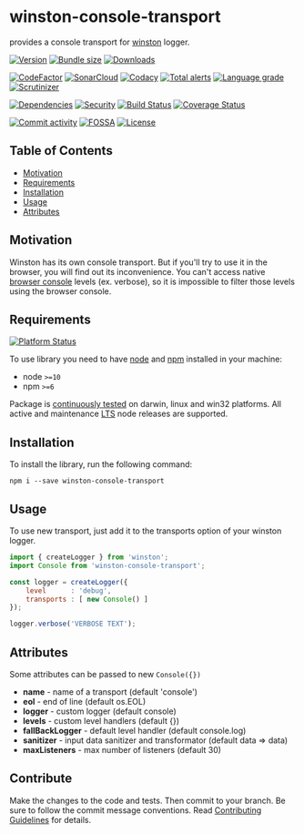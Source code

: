 # winston-console-transport
provides a console transport for [winston][w-gh] logger.

[![Version][badge-vers]][npm]
[![Bundle size][npm-size-badge]][npm-size-url]
[![Downloads][npm-downloads-badge]][npm]

[![CodeFactor][codefactor-badge]][codefactor-url]
[![SonarCloud][sonarcloud-badge]][sonarcloud-url]
[![Codacy][codacy-badge]][codacy-url]
[![Total alerts][lgtm-alerts-badge]][lgtm-alerts-url]
[![Language grade][lgtm-lg-badge]][lgtm-lg-url]
[![Scrutinizer][scrutinizer-badge]][scrutinizer-url]

[![Dependencies][badge-deps]][npm]
[![Security][snyk-badge]][snyk-url]
[![Build Status][tests-badge]][tests-url]
[![Coverage Status][badge-coverage]][url-coverage]

[![Commit activity][commit-activity-badge]][github]
[![FOSSA][fossa-badge]][fossa-url]
[![License][badge-lic]][github]

## Table of Contents
  - [Motivation](#motivation)
  - [Requirements](#requirements)
  - [Installation](#installation)
  - [Usage](#usage)
  - [Attributes](#attributes)


## Motivation
Winston has its own console transport. But if you'll try to use it in the browser, you will find out its inconvenience. You can't access native [browser console][console] levels (ex. verbose), so it is impossible to filter those levels using the browser console.

## Requirements
[![Platform Status][node-ver-test-badge]][node-ver-test-url]

To use library you need to have [node](https://nodejs.org) and [npm](https://www.npmjs.com) installed in your machine:

* node `>=10`
* npm `>=6`

Package is [continuously tested][node-ver-test-url] on darwin, linux and win32 platforms. All active and maintenance [LTS](https://nodejs.org/en/about/releases/) node releases are supported.

## Installation

To install the library, run the following command:
```
npm i --save winston-console-transport
```

## Usage
To use new transport, just add it to the transports option of your winston logger.

```javascript
import { createLogger } from 'winston';
import Console from 'winston-console-transport';

const logger = createLogger({
    level      : 'debug',
    transports : [ new Console() ]
});

logger.verbose('VERBOSE TEXT');

```

## Attributes

Some attributes can be passed to new ```Console({})```

* **name** - name of a transport (default 'console')
* **eol** - end of line (default os.EOL)
* **logger** - custom logger (default console)
* **levels** - custom level handlers (default {})
* **fallBackLogger** - default level handler (default console.log)
* **sanitizer** - input data sanitizer and transformator (default data => data)
* **maxListeners** - max number of listeners (default 30)

[console]: https://developer.mozilla.org/en-US/docs/Web/API/Console
[w-gh]: https://github.com/winstonjs/winston
## Contribute

Make the changes to the code and tests. Then commit to your branch. Be sure to follow the commit message conventions. Read [Contributing Guidelines](.github/CONTRIBUTING.md) for details.

[npm]: https://www.npmjs.com/package/winston-console-transport
[github]: https://github.com/pustovitDmytro/winston-console-transport
[coveralls]: https://coveralls.io/github/pustovitDmytro/winston-console-transport?branch=master
[badge-deps]: https://img.shields.io/librariesio/release/npm/winston-console-transport.svg
[badge-vers]: https://img.shields.io/npm/v/winston-console-transport.svg
[badge-lic]: https://img.shields.io/github/license/pustovitDmytro/winston-console-transport.svg
[badge-coverage]: https://coveralls.io/repos/github/pustovitDmytro/winston-console-transport/badge.svg?branch=master
[url-coverage]: https://coveralls.io/github/pustovitDmytro/winston-console-transport?branch=master

[snyk-badge]: https://snyk-widget.herokuapp.com/badge/npm/winston-console-transport/badge.svg
[snyk-url]: https://snyk.io/advisor/npm-package/winston-console-transport

[tests-badge]: https://img.shields.io/circleci/build/github/pustovitDmytro/winston-console-transport
[tests-url]: https://app.circleci.com/pipelines/github/pustovitDmytro/winston-console-transport

[codefactor-badge]: https://www.codefactor.io/repository/github/pustovitdmytro/winston-console-transport/badge
[codefactor-url]: https://www.codefactor.io/repository/github/pustovitdmytro/winston-console-transport

[commit-activity-badge]: https://img.shields.io/github/commit-activity/m/pustovitDmytro/winston-console-transport

[scrutinizer-badge]: https://scrutinizer-ci.com/g/pustovitDmytro/winston-console-transport/badges/quality-score.png?b=master
[scrutinizer-url]: https://scrutinizer-ci.com/g/pustovitDmytro/winston-console-transport/?branch=master

[lgtm-lg-badge]: https://img.shields.io/lgtm/grade/javascript/g/pustovitDmytro/winston-console-transport.svg?logo=lgtm&logoWidth=18
[lgtm-lg-url]: https://lgtm.com/projects/g/pustovitDmytro/winston-console-transport/context:javascript

[lgtm-alerts-badge]: https://img.shields.io/lgtm/alerts/g/pustovitDmytro/winston-console-transport.svg?logo=lgtm&logoWidth=18
[lgtm-alerts-url]: https://lgtm.com/projects/g/pustovitDmytro/winston-console-transport/alerts/

[codacy-badge]: https://app.codacy.com/project/badge/Grade/d20e349b06da4b69abe242d6326f8e34
[codacy-url]: https://www.codacy.com/gh/pustovitDmytro/winston-console-transport/dashboard?utm_source=github.com&amp;utm_medium=referral&amp;utm_content=pustovitDmytro/winston-console-transport&amp;utm_campaign=Badge_Grade

[sonarcloud-badge]: https://sonarcloud.io/api/project_badges/measure?project=pustovitDmytro_winston-console-transport&metric=alert_status
[sonarcloud-url]: https://sonarcloud.io/dashboard?id=pustovitDmytro_winston-console-transport

[npm-downloads-badge]: https://img.shields.io/npm/dw/winston-console-transport
[npm-size-badge]: https://img.shields.io/bundlephobia/min/winston-console-transport
[npm-size-url]: https://bundlephobia.com/result?p=winston-console-transport

[node-ver-test-badge]: https://github.com/pustovitDmytro/winston-console-transport/actions/workflows/npt.yml/badge.svg?branch=master
[node-ver-test-url]: https://github.com/pustovitDmytro/winston-console-transport/actions?query=workflow%3A%22Node.js+versions%22

[fossa-badge]: https://app.fossa.com/api/projects/custom%2B24828%2Fwinston-console-transport.svg?type=shield
[fossa-url]: https://app.fossa.com/projects/custom%2B24828%2Fwinston-console-transport?ref=badge_shield